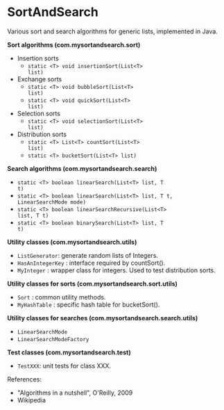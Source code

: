 # SortAndSearch

Various sort and search algorithms for generic lists, implemented in Java.

<b>Sort algorithms (com.mysortandsearch.sort)</b>
- Insertion sorts
  * <code>static \<T> void insertionSort(List\<T> list)</code>
- Exchange sorts
  * <code>static \<T> void bubbleSort(List\<T> list)</code>
  * <code>static \<T> void quickSort(List\<T> list)</code>
- Selection sorts
  * <code>static \<T> void selectionSort(List\<T> list)</code>
- Distribution sorts
  * <code>static \<T> List\<T> countSort(List\<T> list)</code>
  * <code>static \<T> bucketSort(List\<T> list)</code>

<b>Search algorithms (com.mysortandsearch.search)</b>
- <code>static \<T> boolean linearSearch(List\<T> list, T t)</code>
- <code>static \<T> boolean linearSearch(List\<T> list, T t, LinearSearchMode mode)</code>
- <code>static \<T> boolean linearSearchRecursive(List\<T> list, T t)</code>
- <code>static \<T> boolean binarySearch(List\<T> list, T t)</code>

<b>Utility classes (com.mysortandsearch.utils)</b>
- <code>ListGenerator</code>: generate random lists of Integers.
- <code>HasAnIntegerKey</code> : interface required by countSort().
- <code>MyInteger</code> : wrapper class for integers. Used to test distribution sorts.

<b>Utility classes for sorts (com.mysortandsearch.sort.utils)</b>
- <code>Sort</code> : common utility methods.
- <code>MyHashTable</code> : specific hash table for bucketSort().

<b>Utility classes for searches (com.mysortandsearch.search.utils)</b>
- <code>LinearSearchMode</code>
- <code>LinearSearchModeFactory</code>

<b>Test classes (com.mysortandsearch.test)</b>
- <code>TestXXX</code>: unit tests for class XXX.

References: 
- "Algorithms in a nutshell", O'Reilly, 2009
- Wikipedia
